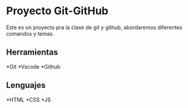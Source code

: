 # Proyecto Git-GitHub

Este es un proyecto pra la clase de git y 
github, abordaremos diferentes comandos y temas.

## Herramientas
*Git
*Vscode
*Github

## Lenguajes
*HTML
*CSS
*JS